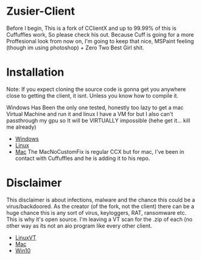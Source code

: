 # Zusier-Client
Before I begin, This is a fork of CClientX and up to 99.99% of this is Cuffuffles work, So please check his out. Because Cuff is going for a more Proffesional look from now on, I'm going to keep that nice, MSPaint feeling (though im using photoshop) + Zero Two Best Girl shit.

# Installation
Note: If you expect cloning the source code is gonna get you anywhere close to getting the client, it isnt. Unless you know how to compile it.

Windows Has Been the only one tested, honestly too lazy to get a mac Virtual Machine and run it and linux I have a VM for but I also can't passthrough my gpu so It will be VIRTUALLY impossible (hehe get it... kill me already)
- [Windows](https://mega.nz/file/fmhXAAaL#IATbXzPYwDfPa-Ax1EJjtABYhqmNVDtXHBvO-ookgG8)
- [Linux](https://mega.nz/file/D6oEmQhQ#540J1xoxUFWrD3Z_OLPC4kgUV5PpGMx5mBPFDMo8abY)
- [Mac](https://mega.nz/file/aqoRUCYA#VJ3yLvdIvA7bBHaP25XEQPVNzHhWliyrLn5cJGubK3o)
 The MacNoCustomFix is regular CCX but for mac, I've been in contact with Cuffuffles and he is adding it to his repo.
 
 # Disclaimer 
 This disclaimer is about infections, malware and the chance this could be a virus/backdoored.
 As the creator (of the fork, not the client) there can be a huge chance this is any sort of virus, keyloggers, RAT, ransomware etc. This is why it's open source. I'm leaving a VT scan for the .zip of each (no other way as its not an aio program like every other client. 
 - [LinuxVT](https://www.virustotal.com/gui/file/8b5b78b3a51c1caaf767315af9127c46665bc9a6874c79e5ba55c620fb70fba6/detection)
 - [Mac](https://www.virustotal.com/gui/file/336ef0fa1ae846bb58647a63381612169e241b40e96301c0cf237117ac8fcf7e/detection)
 - [Win10](https://www.virustotal.com/gui/file/87cc89ecce0cba798218115b4a60a78584ae049012421341a88a3570e6f0930f/detection)
 
